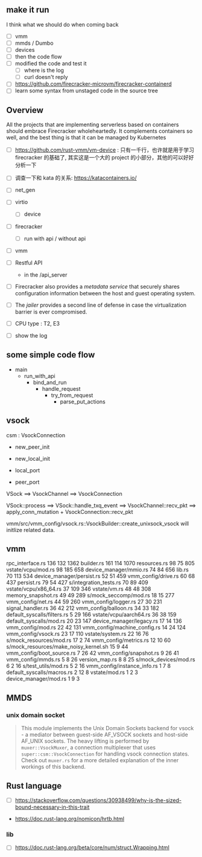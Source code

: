 ## make it run
I think what we should do when coming back 
- [ ] vmm
- [ ] mmds / Dumbo
- [ ] devices
- [ ] then the code flow
- [ ] modified the code and test it
  - [ ] where is the log
  - [ ] curl doesn't reply
- [ ] https://github.com/firecracker-microvm/firecracker-containerd
- [ ] learn some syntax from unstaged code in the source tree

## Overview
All the projects that are implementing serverless based on containers should embrace Firecracker wholeheartedly.
It complements containers so well, and the best thing is that it can be managed by Kubernetes

- [ ] https://github.com/rust-vmm/vm-device : 只有一千行，也许就是用于学习  firecracker 的基础了, 其实这是一个大的 project 的小部分，其他的可以好好分析一下

- [ ] 调查一下和 kata 的关系: https://katacontainers.io/

- [ ] net_gen
- [ ] virtio
  - [ ] device
- [ ] firecracker
  - [ ] run with api / without api
- [ ] vmm

- [ ] Restful API
  - in the /api_server

- [ ] Firecracker also provides a *metadata service* that securely shares configuration information between the host and guest operating system. 
- [ ] The *jailer* provides a second line of defense in case the virtualization barrier is ever compromised.

- [ ] CPU type : T2, E3

- [ ] show the log

## some simple code flow
- main
  - run_with_api
    - bind_and_run
      - handle_request
        - try_from_request
          - parse_put_actions

## vsock
csm : VsockConnection
- new_peer_init
- new_local_init

- local_port
- peer_port

VSock ==> VsockChannel ==> VsockConnection

VSock<VsockBackend>::process ==> VSock<VsockBackend>::handle_txq_event ==> VsockChannel::recv_pkt ==> apply_conn_mutation + VsockConnection::recv_pkt

vmm/src/vmm_config/vsock.rs::VsockBuilder::create_unixsock_vsock will initlize related data.

## vmm

rpc_interface.rs                                       136            132           1362
builder.rs                                             161            114           1070
resources.rs                                            98             75            805
vstate/vcpu/mod.rs                                      98            185            658
device_manager/mmio.rs                                  74             84            656
lib.rs                                                  70            113            534
device_manager/persist.rs                               52             51            459
vmm_config/drive.rs                                     60             68            437
persist.rs                                              79             54            427
s/integration_tests.rs                                  70             89            409
vstate/vcpu/x86_64.rs                                   37            109            346
vstate/vm.rs                                            48             48            308
memory_snapshot.rs                                      49             49            289
s/mock_seccomp/mod.rs                                   18             15            277
vmm_config/net.rs                                       44             59            260
vmm_config/logger.rs                                    27             30            231
signal_handler.rs                                       36             42            212
vmm_config/balloon.rs                                   34             33            182
default_syscalls/filters.rs                              5             29            166
vstate/vcpu/aarch64.rs                                  36             38            159
default_syscalls/mod.rs                                 20             23            147
device_manager/legacy.rs                                17             14            136
vmm_config/mod.rs                                       22             42            131
vmm_config/machine_config.rs                            14             24            124
vmm_config/vsock.rs                                     23             17            110
vstate/system.rs                                        22             16             76
s/mock_resources/mod.rs                                 17              2             74
vmm_config/metrics.rs                                   12             10             60
s/mock_resources/make_noisy_kernel.sh                   15              9             44
vmm_config/boot_source.rs                                7             26             42
vmm_config/snapshot.rs                                   9             26             41
vmm_config/mmds.rs                                       5              8             26
version_map.rs                                           8              8             25
s/mock_devices/mod.rs                                    6              2             16
s/test_utils/mod.rs                                      5              2             16
vmm_config/instance_info.rs                              1              7              8
default_syscalls/macros.rs                               2             12              8
vstate/mod.rs                                            1              2              3
device_manager/mod.rs                                    1              9              3

## MMDS

### unix domain socket

> This module implements the Unix Domain Sockets backend for vsock - a mediator between
> guest-side AF_VSOCK sockets and host-side AF_UNIX sockets. The heavy lifting is performed by
> `muxer::VsockMuxer`, a connection multiplexer that uses `super::csm::VsockConnection` for
> handling vsock connection states.
> Check out `muxer.rs` for a more detailed explanation of the inner workings of this backend.



## Rust language

- [ ] https://stackoverflow.com/questions/30938499/why-is-the-sized-bound-necessary-in-this-trait
- https://doc.rust-lang.org/nomicon/hrtb.html


### lib
- [ ] https://doc.rust-lang.org/beta/core/num/struct.Wrapping.html
